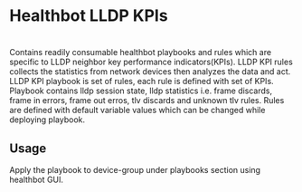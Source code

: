# Healthbot LLDP KPIs
#
 
Contains readily consumable healthbot playbooks and rules which are specific to LLDP neighbor key performance indicators(KPIs).
LLDP KPI rules collects the statistics from network devices then analyzes the data and act. LLDP KPI playbook is set of rules,
each rule is defined with set of KPIs. Playbook contains lldp session state, lldp statistics i.e. frame discards, frame in errors,
frame out erros, tlv discards and unknown tlv rules. Rules are defined with default variable values which can be changed while
deploying playbook.


## Usage

Apply the playbook to device-group under playbooks section using healthbot GUI.
